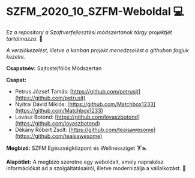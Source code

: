 # SZFM_2020_10_SZFM-Weboldal 💻
*Ez a repository a Szoftverfejlesztési módszertanok tárgy projektjét tartalmazza.* 🚀

*A verziókezelést, illetve a kanban projekt menedzselést a githubon fogjuk kezelni.*

**Csapatnév:** Sajtostejfölös Módszertan

**Csapat:**
- Petrus József Tamás: [https://github.com/petrusjt](https://github.com/petrusjt)
- Nyitrai Dávid Miklós: [https://github.com/Matchbox1233](https://github.com/Matchbox1233)
- Lovász Botond: [https://github.com/lovaszbotond](https://github.com/lovaszbotond)
- Dékány Róbert Zsolt: [https://github.com/teaisawesome](https://github.com/teaisawesome)

**Megbízó:** SZFM Egészségközpont és Wellnessziget 🏋️🏊

**Alapötlet:** A megbízó szeretne egy weboldalt, amely naprakész információkat ad a szolgáltatásairól, illetve modernizálja a vállalkozást. 💼


